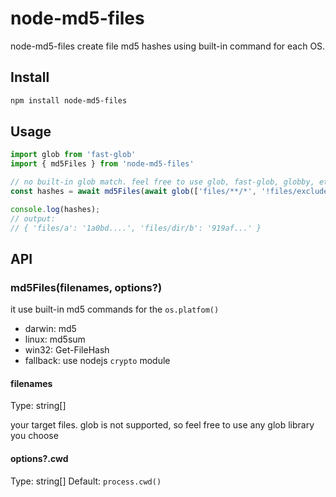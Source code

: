 # node-md5-files

node-md5-files create file md5 hashes using built-in command for each OS.

## Install
``` bash
npm install node-md5-files
```

## Usage

``` js
import glob from 'fast-glob'
import { md5Files } from 'node-md5-files'

// no built-in glob match. feel free to use glob, fast-glob, globby, etc
const hashes = await md5Files(await glob(['files/**/*', '!files/exclude/**/*']));

console.log(hashes);
// output:
// { 'files/a': '1a0bd....', 'files/dir/b': '919af...' }
```

## API

### md5Files(filenames, options?)

it use built-in md5 commands for the `os.platfom()`

- darwin: md5
- linux: md5sum
- win32: Get-FileHash
- fallback: use nodejs `crypto` module

#### filenames

Type: string[]

your target files. glob is not supported, so feel free to use any glob library you choose

#### options?.cwd

Type: string[]
Default: `process.cwd()`
